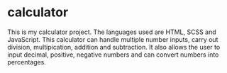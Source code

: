 # calculator
This is my calculator project. The languages used are HTML, SCSS and JavaScript.
This calculator can handle multiple number inputs, carry out division, multipication, addition and subtraction.
It also allows the user to input decimal, positive, negative numbers and can convert numbers into percentages.